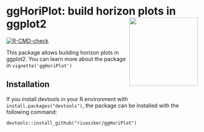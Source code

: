 # ggHoriPlot: build horizon plots in ggplot2 <img src='https://github.com/rivasiker/ggHoriPlot/blob/master/man/images/sticker_ggHoriPlot.png' align="right" height="180" >


<!-- badges: start -->
[![R-CMD-check](https://github.com/rivasiker/ggHoriPlot/actions/workflows/check-standard.yaml/badge.svg)](https://github.com/rivasiker/ggHoriPlot/actions/workflows/check-standard.yaml)
<!-- badges: end -->

This package allows building horizon plots in ggplot2. You can learn more about the package in `vignette('ggHoriPlot')`

## Installation

If you install devtools in your R environment with `install.packages("devtools")`, the package can be installed with the following command:

```
devtools::install_github("rivasiker/ggHoriPlot")
```


